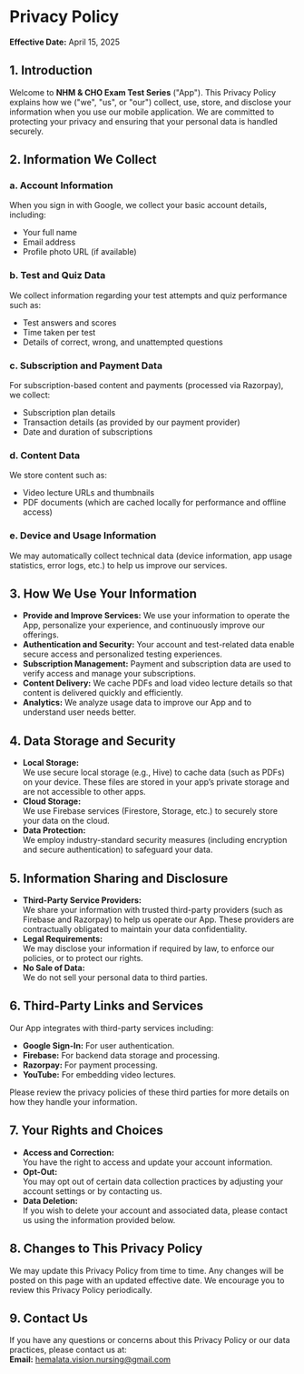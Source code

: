 # Privacy Policy

**Effective Date:** April 15, 2025

## 1. Introduction
Welcome to **NHM & CHO Exam Test Series** ("App"). This Privacy Policy explains how we ("we", "us", or "our") collect, use, store, and disclose your information when you use our mobile application. We are committed to protecting your privacy and ensuring that your personal data is handled securely.

## 2. Information We Collect

### a. Account Information
When you sign in with Google, we collect your basic account details, including:
- Your full name
- Email address
- Profile photo URL (if available)

### b. Test and Quiz Data
We collect information regarding your test attempts and quiz performance such as:
- Test answers and scores
- Time taken per test
- Details of correct, wrong, and unattempted questions

### c. Subscription and Payment Data
For subscription-based content and payments (processed via Razorpay), we collect:
- Subscription plan details
- Transaction details (as provided by our payment provider)
- Date and duration of subscriptions

### d. Content Data
We store content such as:
- Video lecture URLs and thumbnails
- PDF documents (which are cached locally for performance and offline access)

### e. Device and Usage Information
We may automatically collect technical data (device information, app usage statistics, error logs, etc.) to help us improve our services.

## 3. How We Use Your Information
- **Provide and Improve Services:** We use your information to operate the App, personalize your experience, and continuously improve our offerings.
- **Authentication and Security:** Your account and test-related data enable secure access and personalized testing experiences.
- **Subscription Management:** Payment and subscription data are used to verify access and manage your subscriptions.
- **Content Delivery:** We cache PDFs and load video lecture details so that content is delivered quickly and efficiently.
- **Analytics:** We analyze usage data to improve our App and to understand user needs better.

## 4. Data Storage and Security
- **Local Storage:**  
  We use secure local storage (e.g., Hive) to cache data (such as PDFs) on your device. These files are stored in your app’s private storage and are not accessible to other apps.
- **Cloud Storage:**  
  We use Firebase services (Firestore, Storage, etc.) to securely store your data on the cloud.
- **Data Protection:**  
  We employ industry-standard security measures (including encryption and secure authentication) to safeguard your data.

## 5. Information Sharing and Disclosure
- **Third-Party Service Providers:**  
  We share your information with trusted third-party providers (such as Firebase and Razorpay) to help us operate our App. These providers are contractually obligated to maintain your data confidentiality.
- **Legal Requirements:**  
  We may disclose your information if required by law, to enforce our policies, or to protect our rights.
- **No Sale of Data:**  
  We do not sell your personal data to third parties.

## 6. Third-Party Links and Services
Our App integrates with third-party services including:
- **Google Sign-In:** For user authentication.
- **Firebase:** For backend data storage and processing.
- **Razorpay:** For payment processing.
- **YouTube:** For embedding video lectures.

Please review the privacy policies of these third parties for more details on how they handle your information.

## 7. Your Rights and Choices
- **Access and Correction:**  
  You have the right to access and update your account information.
- **Opt-Out:**  
  You may opt out of certain data collection practices by adjusting your account settings or by contacting us.
- **Data Deletion:**  
  If you wish to delete your account and associated data, please contact us using the information provided below.

## 8. Changes to This Privacy Policy
We may update this Privacy Policy from time to time. Any changes will be posted on this page with an updated effective date. We encourage you to review this Privacy Policy periodically.

## 9. Contact Us
If you have any questions or concerns about this Privacy Policy or our data practices, please contact us at:  
**Email:** hemalata.vision.nursing@gmail.com
